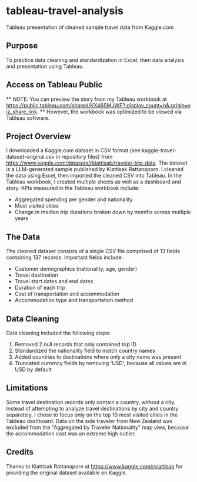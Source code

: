 # tableau-travel-analysis
Tableau presentation of cleaned sample travel data from Kaggle.com

## Purpose
To practice data cleaning and standardization in Excel, then data analysis and presentation using Tableau.

## Access on Tableau Public
** NOTE: You can preview the story from my Tableau workbook at https://public.tableau.com/shared/KX46SMJWF?:display_count=n&:origin=viz_share_link. **
However, the workbook was optimized to be viewed via Tableau software.

## Project Overview
I downloaded a Kaggle.com dataset in CSV format (see kaggle-travel-dataset-original.csv in repository files) from https://www.kaggle.com/datasets/rkiattisak/traveler-trip-data. 
The dataset is a LLM-generated sample published by Kiattisak Rattanaporn. 
I cleaned the data using Excel, then imported the cleaned CSV into Tableau.
In the Tableau workbook, I created multiple sheets as well as a dashboard and story.
KPIs measured in the Tableau workbook include: 
* Aggregated spending per gender and nationality
* Most visited cities
* Change in median trip durations broken down by months across multiple years

## The Data
The cleaned dataset consists of a single CSV file comprised of 13 fields containing 137 records.
Important fields include:
* Customer demographics (nationality, age, gender)
* Travel destination
* Travel start dates and end dates
* Duration of each trip
* Cost of transportation and accommodation
* Accommodation type and transportation method 

## Data Cleaning
Data cleaning included the following steps:
1. Removed 2 null records that only contained trip ID
2. Standardized the nationality field to match country names
3. Added countries to destinations where only a city name was present
4. Truncated currency fields by removing 'USD', because all values are in USD by default

## Limitations
Some travel destination records only contain a country, without a city. Instead of attempting to analyze travel destinations by city and country separately, I chose to focus only on the top 10 most visited cities in the Tableau dashboard.
Data on the sole traveler from New Zealand was excluded from the "Aggregated by Traveler Nationality" map view, because the accommodation cost was an extreme high outlier.

## Credits
Thanks to Kiattisak Rattanaporn at https://www.kaggle.com/rkiattisak for providing the original dataset available on Kaggle.